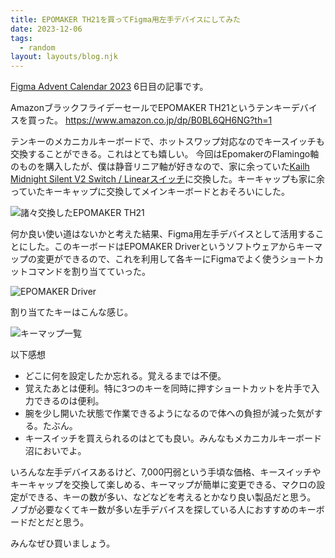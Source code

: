 ```yaml
---
title: EPOMAKER TH21を買ってFigma用左手デバイスにしてみた
date: 2023-12-06
tags:
  - random
layout: layouts/blog.njk
---
```


[Figma Advent Calendar 2023](https://qiita.com/advent-calendar/2023/figma-design) 6日目の記事です。

AmazonブラックフライデーセールでEPOMAKER TH21というテンキーデバイスを買った。
https://www.amazon.co.jp/dp/B0BL6QH6NG?th=1

テンキーのメカニカルキーボードで、ホットスワップ対応なのでキースイッチも交換することができる。これはとても嬉しい。
今回はEpomakerのFlamingo軸のものを購入したが、僕は静音リニア軸が好きなので、家に余っていた[Kailh Midnight Silent V2 Switch / Linearスイッチ](https://shop.yushakobo.jp/products/4270)に交換した。キーキャップも家に余っていたキーキャップに交換してメインキーボードとおそろいにした。

![諸々交換したEPOMAKER TH21](https://lh3.googleusercontent.com/pw/ADCreHezLxTEr4LI9_ORVo61Ao0QCGRE8QBXoRd3CDsKEREGbv6G8pL_qg__pwLVyJ1Biy6NntueC1iOoctGBXz51Hk2sG4NYFqa3moEB8302Xo6LDWUTRn21jkd4NIkA0tbjYvz6dCz1XzsSvTrH18GdeLugCpC5KwRATHdM3PPt6FffA1dRmmdaYsQF6osQew3SQN0YjgJJ6KEE13aWUvlGuxlSLnuqDX1zc_TxEn4pwTiguzD8OtHLU5WCRZK4ZsmSzup_tEiLYQmHIxYZmP5eyizaOrCyrrTaZHl_KKsWwnHD_lwpZsS1nVyreUJcDsm03OQ5tNR88OAByMgsPrIsG9AudmojGuBlBhtErxKu0FF8CML6r1v3iDBOJqHDUM1MSr8iYc619-Haxk3mj4T-X3yp1MCNqA3JNqIRbuxAKYMGAwV9SSQwL5QD2ZTwR7Z4qLtp8LvnADQ9dKtR5Hd8RU9ybyuKCzyBzRnLaO5RewUzFpyTHh9hF6kAjhvO5j3W55awMMh-vngImEGgepLsZPbfKQnf42P2Olul36oE07C6GlXUlpFXXK8fR1hFYmTO_WooedSZ-2UmWA1SeNx7wffHmJEqe4KkLpFv5EK65yExsESBxMeZMbrOmxxFwRpydAylToq0O3FjClVcikG1bFpsbrB6Uo0Hg6I0pmosjoAxMfkKSPV7JPLcR_Rq4qic_zAnqfeN_GK4pFVqYbGVhetuSUEP3uRGHgFrwApJmLHCxO1dkvgyOcMd0HNoj1F5QEDkYTGlRxZAz_bif9VXaN29ZQp-54OphuZphMT4ra6eQT_InYQMDdCrxXUTJ6Ncydzos-ztAkkiZrKAZ64P2BxQtlSPqAfm7puaCirvbIIf7litAWoWYPaf_YJbS4C4fjhWObcIgyJ_wE3BJjSme0Hb_aWDTRbSWSDC5_AbhG4lVL8Cqcfx8pILoU=s1064-no?authuser=0)

何か良い使い道はないかと考えた結果、Figma用左手デバイスとして活用することにした。このキーボードはEPOMAKER Driverというソフトウェアからキーマップの変更ができるので、これを利用して各キーにFigmaでよく使うショートカットコマンドを割り当てていった。

![EPOMAKER Driver](https://images.microcms-assets.io/assets/8a67adc8f7bb4e219d83d3dee85054d9/dbab6230983146039e9c67a3eeffa712/TH21.jpg)

割り当てたキーはこんな感じ。

![キーマップ一覧](https://images.microcms-assets.io/assets/8a67adc8f7bb4e219d83d3dee85054d9/bab505db5aa04a60baeaba7b3d056394/Frame%202222.png)

以下感想

- どこに何を設定したか忘れる。覚えるまでは不便。
- 覚えたあとは便利。特に3つのキーを同時に押すショートカットを片手で入力できるのは便利。
- 腕を少し開いた状態で作業できるようになるので体への負担が減った気がする。たぶん。
- キースイッチを買えられるのはとても良い。みんなもメカニカルキーボード沼においでよ。

いろんな左手デバイスあるけど、7,000円弱という手頃な価格、キースイッチやキーキャップを交換して楽しめる、キーマップが簡単に変更できる、マクロの設定ができる、キーの数が多い、などなどを考えるとかなり良い製品だと思う。
ノブが必要なくてキー数が多い左手デバイスを探している人におすすめのキーボードだとだと思う。

みんなぜひ買いましょう。
